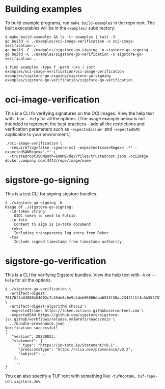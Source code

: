# Building examples

To build example programs, run `make build-examples` in the repo root.
The built executables will be in the `examples/` subdirectory:
```shell
$ make build-examples && ls -tr examples | tail -3
go build -C ./examples/oci-image-verification -o oci-image-verification .
go build -C ./examples/sigstore-go-signing -o sigstore-go-signing .
go build -C ./examples/sigstore-go-verification -o sigstore-go-verification .

$ find examples -type f -perm -u+x | sort
examples/oci-image-verification/oci-image-verification
examples/sigstore-go-signing/sigstore-go-signing
examples/sigstore-go-verification/sigstore-go-verification
```

# oci-image-verification

This is a CLI fo verifying signatures on the OCI images. View the help text with `-h` or `--help` for all the options.
(The usage example below is not intended to represent the best practices - add all the restrictions and verification parameters
such as `-expectedIssuer` and `-expectedSAN` applicable to your environment.)
```shell
./oci-image-verification \
  -requireTlog=false -ignore-sct -expectedIssuerRegex='.*' -expectedSANRegex='.*' \
  -trustedrootJSONpath=$HOME/dev/files/trustedroot.json -ociImage docker.company.com:4443/repo/image/name
```

# sigstore-go-signing
This is a test CLI for signing sigstore bundles.
```shell
$ ./sigstore-go-signing -h
Usage of ./sigstore-go-signing:
  -id-token string
    OIDC token to send to Fulcio
  -in-toto
    Content to sign is in-toto document
  -rekor
    Including transparency log entry from Rekor
  -tsa
    Include signed timestamp from timestamp authority
```

# sigstore-go-verification

This is a CLI for verifying Sigstore bundles. View the help text with `-h` or `--help` for all the options.

```shell
$ ./sigstore-go-verification \
  -artifact-digest 76176ffa33808b54602c7c35de5c6e9a4deb96066dba6533f50ac234f4f1f4c6b3527515dc17c06fbe2860030f410eee69ea20079bd3a2c6f3dcf3b329b10751 \
  -artifact-digest-algorithm sha512 \
  -expectedIssuer https://token.actions.githubusercontent.com \
  -expectedSAN https://github.com/sigstore/sigstore-js/.github/workflows/release.yml@refs/heads/main \
  ../bundle-provenance.json
Verification successful!
{
   "version": 20230823,
   "statement": {
      "_type": "https://in-toto.io/Statement/v0.1",
      "predicateType": "https://slsa.dev/provenance/v0.2",
      "subject": ...
    },
    ...
}
```

You can also specify a TUF root with something like `-tufRootURL tuf-repo-cdn.sigstore.dev`.

